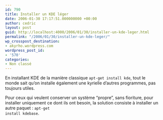 ```yaml
---
id: 790
title: Installer un KDE léger
date: 2006-01-30 17:17:51.000000000 +00:00
author: cedric
layout: post
guid: http://localhost:4000/2006/01/30/installer-un-kde-leger.html
permalink: "/2006/01/30/installer-un-kde-leger/"
wp_crosspost_destination:
- akyrho.wordpress.com
wordpress_post_id:
- '570'
categories:
- Non classé
---
```

En installant KDE de la manière classique <code class="highlighter-rouge">apt-get install kde</code>, tout le monde sait qu’on installe également une kyrielle d’autres programmes, pas toujours utiles.

Pour ceux qui veulent conserver un système “propre”, sans fioriture, pour installer uniquement ce dont ils ont besoin, la solution consiste à installer un autre paquet : <code class="highlighter-rouge">apt-get install kdebase</code>.